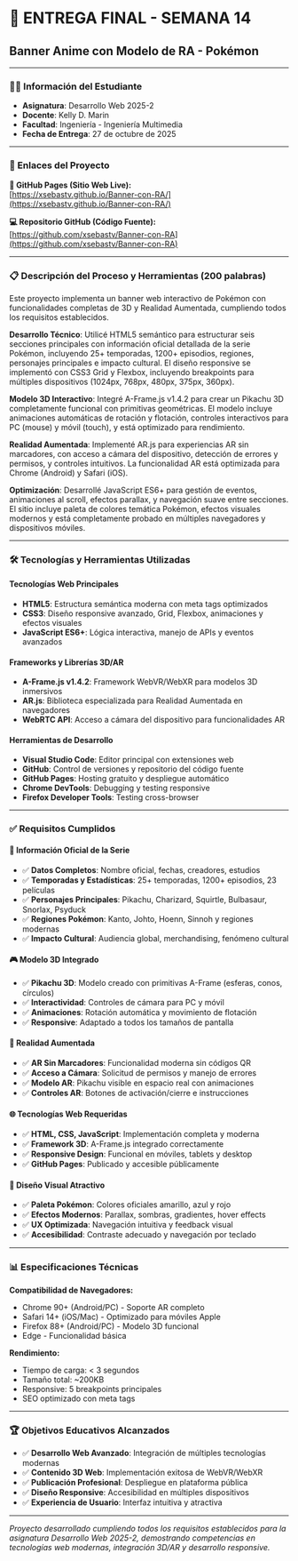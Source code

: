 # 📝 ENTREGA FINAL - SEMANA 14
## Banner Anime con Modelo de RA - Pokémon

---

### 👨‍🎓 Información del Estudiante
- **Asignatura**: Desarrollo Web 2025-2
- **Docente**: Kelly D. Marin
- **Facultad**: Ingeniería - Ingeniería Multimedia
- **Fecha de Entrega**: 27 de octubre de 2025

---

### 🔗 Enlaces del Proyecto

**📍 GitHub Pages (Sitio Web Live):**  
[https://xsebastv.github.io/Banner-con-RA/](https://xsebastv.github.io/Banner-con-RA/)

**💻 Repositorio GitHub (Código Fuente):**  
[https://github.com/xsebastv/Banner-con-RA](https://github.com/xsebastv/Banner-con-RA)

---

### 📋 Descripción del Proceso y Herramientas (200 palabras)

Este proyecto implementa un banner web interactivo de Pokémon con funcionalidades completas de 3D y Realidad Aumentada, cumpliendo todos los requisitos establecidos.

**Desarrollo Técnico**: Utilicé HTML5 semántico para estructurar seis secciones principales con información oficial detallada de la serie Pokémon, incluyendo 25+ temporadas, 1200+ episodios, regiones, personajes principales e impacto cultural. El diseño responsive se implementó con CSS3 Grid y Flexbox, incluyendo breakpoints para múltiples dispositivos (1024px, 768px, 480px, 375px, 360px).

**Modelo 3D Interactivo**: Integré A-Frame.js v1.4.2 para crear un Pikachu 3D completamente funcional con primitivas geométricas. El modelo incluye animaciones automáticas de rotación y flotación, controles interactivos para PC (mouse) y móvil (touch), y está optimizado para rendimiento.

**Realidad Aumentada**: Implementé AR.js para experiencias AR sin marcadores, con acceso a cámara del dispositivo, detección de errores y permisos, y controles intuitivos. La funcionalidad AR está optimizada para Chrome (Android) y Safari (iOS).

**Optimización**: Desarrollé JavaScript ES6+ para gestión de eventos, animaciones al scroll, efectos parallax, y navegación suave entre secciones. El sitio incluye paleta de colores temática Pokémon, efectos visuales modernos y está completamente probado en múltiples navegadores y dispositivos móviles.

---

### 🛠️ Tecnologías y Herramientas Utilizadas

#### Tecnologías Web Principales
- **HTML5**: Estructura semántica moderna con meta tags optimizados
- **CSS3**: Diseño responsive avanzado, Grid, Flexbox, animaciones y efectos visuales
- **JavaScript ES6+**: Lógica interactiva, manejo de APIs y eventos avanzados

#### Frameworks y Librerías 3D/AR
- **A-Frame.js v1.4.2**: Framework WebVR/WebXR para modelos 3D inmersivos
- **AR.js**: Biblioteca especializada para Realidad Aumentada en navegadores
- **WebRTC API**: Acceso a cámara del dispositivo para funcionalidades AR

#### Herramientas de Desarrollo
- **Visual Studio Code**: Editor principal con extensiones web
- **GitHub**: Control de versiones y repositorio del código fuente
- **GitHub Pages**: Hosting gratuito y despliegue automático
- **Chrome DevTools**: Debugging y testing responsive
- **Firefox Developer Tools**: Testing cross-browser

---

### ✅ Requisitos Cumplidos

#### 📖 Información Oficial de la Serie
- ✅ **Datos Completos**: Nombre oficial, fechas, creadores, estudios
- ✅ **Temporadas y Estadísticas**: 25+ temporadas, 1200+ episodios, 23 películas
- ✅ **Personajes Principales**: Pikachu, Charizard, Squirtle, Bulbasaur, Snorlax, Psyduck
- ✅ **Regiones Pokémon**: Kanto, Johto, Hoenn, Sinnoh y regiones modernas
- ✅ **Impacto Cultural**: Audiencia global, merchandising, fenómeno cultural

#### 🎮 Modelo 3D Integrado
- ✅ **Pikachu 3D**: Modelo creado con primitivas A-Frame (esferas, conos, círculos)
- ✅ **Interactividad**: Controles de cámara para PC y móvil
- ✅ **Animaciones**: Rotación automática y movimiento de flotación
- ✅ **Responsive**: Adaptado a todos los tamaños de pantalla

#### 📱 Realidad Aumentada
- ✅ **AR Sin Marcadores**: Funcionalidad moderna sin códigos QR
- ✅ **Acceso a Cámara**: Solicitud de permisos y manejo de errores
- ✅ **Modelo AR**: Pikachu visible en espacio real con animaciones
- ✅ **Controles AR**: Botones de activación/cierre e instrucciones

#### 🌐 Tecnologías Web Requeridas
- ✅ **HTML, CSS, JavaScript**: Implementación completa y moderna
- ✅ **Framework 3D**: A-Frame.js integrado correctamente
- ✅ **Responsive Design**: Funcional en móviles, tablets y desktop
- ✅ **GitHub Pages**: Publicado y accesible públicamente

#### 🎨 Diseño Visual Atractivo
- ✅ **Paleta Pokémon**: Colores oficiales amarillo, azul y rojo
- ✅ **Efectos Modernos**: Parallax, sombras, gradientes, hover effects
- ✅ **UX Optimizada**: Navegación intuitiva y feedback visual
- ✅ **Accesibilidad**: Contraste adecuado y navegación por teclado

---

### 📊 Especificaciones Técnicas

**Compatibilidad de Navegadores:**
- Chrome 90+ (Android/PC) - Soporte AR completo
- Safari 14+ (iOS/Mac) - Optimizado para móviles Apple
- Firefox 88+ (Android/PC) - Modelo 3D funcional
- Edge - Funcionalidad básica

**Rendimiento:**
- Tiempo de carga: < 3 segundos
- Tamaño total: ~200KB
- Responsive: 5 breakpoints principales
- SEO optimizado con meta tags

---

### 🏆 Objetivos Educativos Alcanzados

- ✅ **Desarrollo Web Avanzado**: Integración de múltiples tecnologías modernas
- ✅ **Contenido 3D Web**: Implementación exitosa de WebVR/WebXR
- ✅ **Publicación Profesional**: Despliegue en plataforma pública
- ✅ **Diseño Responsive**: Accesibilidad en múltiples dispositivos
- ✅ **Experiencia de Usuario**: Interfaz intuitiva y atractiva

---

*Proyecto desarrollado cumpliendo todos los requisitos establecidos para la asignatura Desarrollo Web 2025-2, demostrando competencias en tecnologías web modernas, integración 3D/AR y desarrollo responsive.*